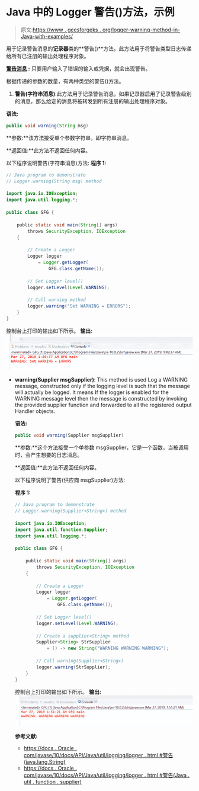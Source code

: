 # Java 中的 Logger 警告()方法，示例

> 原文:[https://www . geesforgeks . org/logger-warning-method-in-Java-with-examples/](https://www.geeksforgeeks.org/logger-warning-method-in-java-with-examples/)

用于记录警告消息的**记录器**类的**警告()**方法。此方法用于将警告类型日志传递给所有已注册的输出处理程序对象。

**[警告消息](https://www.geeksforgeeks.org/logging-in-java/) :** 只要用户输入了错误的输入或凭据，就会出现警告。

根据传递的参数的数量，有两种类型的警告()方法。

1.  **警告(字符串消息)**:此方法用于记录警告消息。如果记录器启用了记录警告级别的消息，那么给定的消息将被转发到所有注册的输出处理程序对象。

**语法:**

```java
public void warning(String msg)

```

**参数:**该方法接受单个参数字符串，即字符串消息。

**返回值:**此方法不返回任何内容。

以下程序说明警告(字符串消息)方法:
**程序 1:**

```java
// Java program to demonstrate
// Logger.warning(String msg) method

import java.io.IOException;
import java.util.logging.*;

public class GFG {

    public static void main(String[] args)
        throws SecurityException, IOException
    {

        // Create a Logger
        Logger logger
            = Logger.getLogger(
                GFG.class.getName());

        // Set Logger level()
        logger.setLevel(Level.WARNING);

        // Call warning method
        logger.warning("Set WARNING = ERRORS");
    }
}
```

控制台上打印的输出如下所示。
**输出:**
![](img/20b6f3e165b467cd512539de10c426af.png)

*   **warning(Supplier msgSupplier)**: This method is used Log a WARNING message, constructed only if the logging level is such that the message will actually be logged. It means If the logger is enabled for the WARNING message level then the message is constructed by invoking the provided supplier function and forwarded to all the registered output Handler objects.

    **语法:**

    ```java
    public void warning(Supplier msgSupplier)

    ```

    **参数:**这个方法接受一个单参数 msgSupplier，它是一个函数，当被调用时，会产生想要的日志消息。

    **返回值:**此方法不返回任何内容。

    以下程序说明了警告(供应商 msgSupplier)方法:

    **程序 1:**

    ```java
    // Java program to demonstrate
    // Logger.warning(Supplier<String>) method

    import java.io.IOException;
    import java.util.function.Supplier;
    import java.util.logging.*;

    public class GFG {

        public static void main(String[] args)
            throws SecurityException, IOException
        {

            // Create a Logger
            Logger logger
                = Logger.getLogger(
                    GFG.class.getName());

            // Set Logger level()
            logger.setLevel(Level.WARNING);

            // Create a supplier<String> method
            Supplier<String> StrSupplier
                = () -> new String("WARNING WARNING WARNING");

            // Call warning(Supplier<String>)
            logger.warning(StrSupplier);
        }
    }
    ```

    控制台上打印的输出如下所示。
    **输出:**
    ![](img/e650aae9ed1d4b5361f6dcbfc380da6d.png)

    **参考文献:**

    *   [https://docs . Oracle . com/javase/10/docs/API/Java/util/logging/logger . html #警告(java.lang.String)](https://docs.oracle.com/javase/10/docs/api/java/util/logging/Logger.html#warning(java.lang.String))
    *   [https://docs . Oracle . com/javase/10/docs/API/Java/util/logging/logger . html #警告(Java . util . function . supplier)](https://docs.oracle.com/javase/10/docs/api/java/util/logging/Logger.html#warning(java.util.function.Supplier))